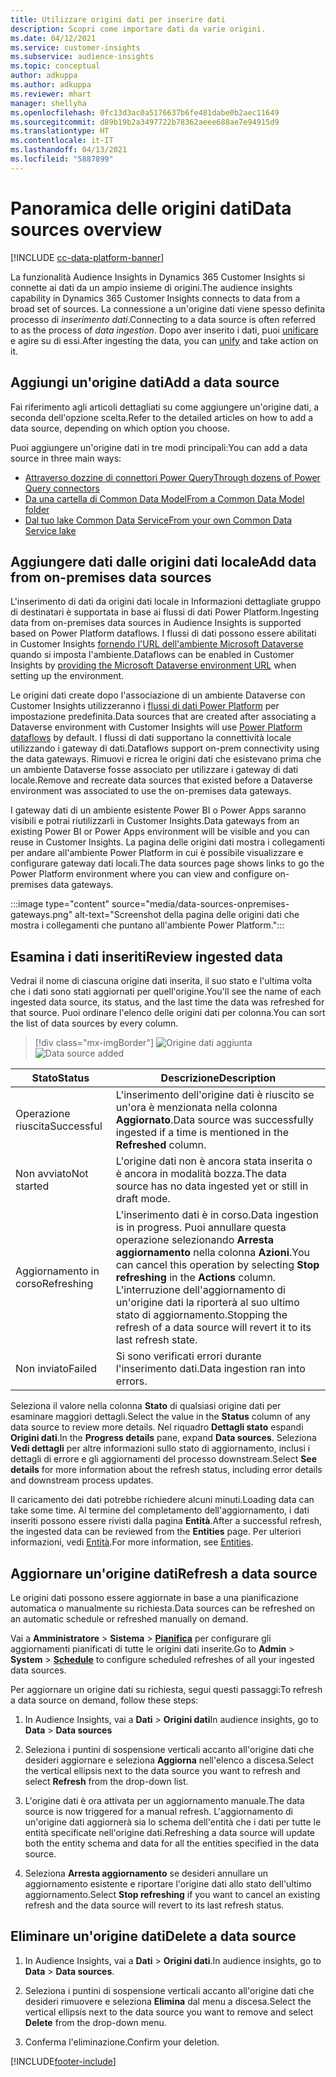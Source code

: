 ```yaml
---
title: Utilizzare origini dati per inserire dati
description: Scopri come importare dati da varie origini.
ms.date: 04/12/2021
ms.service: customer-insights
ms.subservice: audience-insights
ms.topic: conceptual
author: adkuppa
ms.author: adkuppa
ms.reviewer: mhart
manager: shellyha
ms.openlocfilehash: 0fc13d3ac0a5176637b6fe481dabe0b2aec11649
ms.sourcegitcommit: d89b19b2a3497722b78362aeee688ae7e94915d9
ms.translationtype: HT
ms.contentlocale: it-IT
ms.lasthandoff: 04/13/2021
ms.locfileid: "5887899"
---
```

# <a name="data-sources-overview"></a><span data-ttu-id="b1161-103">Panoramica delle origini dati</span><span class="sxs-lookup"><span data-stu-id="b1161-103">Data sources overview</span></span>

[!INCLUDE [cc-data-platform-banner](../includes/cc-data-platform-banner.md)]

<span data-ttu-id="b1161-104">La funzionalità Audience Insights in Dynamics 365 Customer Insights si connette ai dati da un ampio insieme di origini.</span><span class="sxs-lookup"><span data-stu-id="b1161-104">The audience insights capability in Dynamics 365 Customer Insights connects to data from a broad set of sources.</span></span> <span data-ttu-id="b1161-105">La connessione a un'origine dati viene spesso definita processo di *inserimento dati*.</span><span class="sxs-lookup"><span data-stu-id="b1161-105">Connecting to a data source is often referred to as the process of *data ingestion*.</span></span> <span data-ttu-id="b1161-106">Dopo aver inserito i dati, puoi [unificare](data-unification.md) e agire su di essi.</span><span class="sxs-lookup"><span data-stu-id="b1161-106">After ingesting the data, you can [unify](data-unification.md) and take action on it.</span></span>

## <a name="add-a-data-source"></a><span data-ttu-id="b1161-107">Aggiungi un'origine dati</span><span class="sxs-lookup"><span data-stu-id="b1161-107">Add a data source</span></span>

<span data-ttu-id="b1161-108">Fai riferimento agli articoli dettagliati su come aggiungere un'origine dati, a seconda dell'opzione scelta.</span><span class="sxs-lookup"><span data-stu-id="b1161-108">Refer to the detailed articles on how to add a data source, depending on which option you choose.</span></span>

<span data-ttu-id="b1161-109">Puoi aggiungere un'origine dati in tre modi principali:</span><span class="sxs-lookup"><span data-stu-id="b1161-109">You can add a data source in three main ways:</span></span>

- [<span data-ttu-id="b1161-110">Attraverso dozzine di connettori Power Query</span><span class="sxs-lookup"><span data-stu-id="b1161-110">Through dozens of Power Query connectors</span></span>](connect-power-query.md)
- [<span data-ttu-id="b1161-111">Da una cartella di Common Data Model</span><span class="sxs-lookup"><span data-stu-id="b1161-111">From a Common Data Model folder</span></span>](connect-common-data-model.md)
- [<span data-ttu-id="b1161-112">Dal tuo lake Common Data Service</span><span class="sxs-lookup"><span data-stu-id="b1161-112">From your own Common Data Service lake</span></span>](connect-common-data-service-lake.md)

## <a name="add-data-from-on-premises-data-sources"></a><span data-ttu-id="b1161-113">Aggiungere dati dalle origini dati locale</span><span class="sxs-lookup"><span data-stu-id="b1161-113">Add data from on-premises data sources</span></span>

<span data-ttu-id="b1161-114">L'inserimento di dati da origini dati locale in Informazioni dettagliate gruppo di destinatari è supportata in base ai flussi di dati Power Platform.</span><span class="sxs-lookup"><span data-stu-id="b1161-114">Ingesting data from on-premises data sources in Audience Insights is supported based on Power Platform dataflows.</span></span> <span data-ttu-id="b1161-115">I flussi di dati possono essere abilitati in Customer Insights [fornendo l'URL dell'ambiente Microsoft Dataverse](manage-environments.md#create-an-environment-in-an-existing-organization) quando si imposta l'ambiente.</span><span class="sxs-lookup"><span data-stu-id="b1161-115">Dataflows can be enabled in Customer Insights by [providing the Microsoft Dataverse environment URL](manage-environments.md#create-an-environment-in-an-existing-organization) when setting up the environment.</span></span>

<span data-ttu-id="b1161-116">Le origini dati create dopo l'associazione di un ambiente Dataverse con Customer Insights utilizzeranno i [flussi di dati Power Platform](/power-query/dataflows/overview-dataflows-across-power-platform-dynamics-365) per impostazione predefinita.</span><span class="sxs-lookup"><span data-stu-id="b1161-116">Data sources that are created after associating a Dataverse environment with Customer Insights will use [Power Platform dataflows](/power-query/dataflows/overview-dataflows-across-power-platform-dynamics-365) by default.</span></span> <span data-ttu-id="b1161-117">I flussi di dati supportano la connettività locale utilizzando i gateway di dati.</span><span class="sxs-lookup"><span data-stu-id="b1161-117">Dataflows support on-prem connectivity using the data gateways.</span></span> <span data-ttu-id="b1161-118">Rimuovi e ricrea le origini dati che esistevano prima che un ambiente Dataverse fosse associato per utilizzare i gateway di dati locale.</span><span class="sxs-lookup"><span data-stu-id="b1161-118">Remove and recreate data sources that existed before a Dataverse environment was associated to use the on-premises data gateways.</span></span>

<span data-ttu-id="b1161-119">I gateway dati di un ambiente esistente Power BI o Power Apps saranno visibili e potrai riutilizzarli in Customer Insights.</span><span class="sxs-lookup"><span data-stu-id="b1161-119">Data gateways from an existing Power BI or Power Apps environment will be visible and you can reuse in Customer Insights.</span></span> <span data-ttu-id="b1161-120">La pagina delle origini dati mostra i collegamenti per andare all'ambiente Power Platform in cui è possibile visualizzare e configurare gateway dati locali.</span><span class="sxs-lookup"><span data-stu-id="b1161-120">The data sources page shows links to go the Power Platform environment where you can view and configure on-premises data gateways.</span></span>

:::image type="content" source="media/data-sources-onpremises-gateways.png" alt-text="Screenshot della pagina delle origini dati che mostra i collegamenti che puntano all'ambiente Power Platform.":::

## <a name="review-ingested-data"></a><span data-ttu-id="b1161-122">Esamina i dati inseriti</span><span class="sxs-lookup"><span data-stu-id="b1161-122">Review ingested data</span></span>

<span data-ttu-id="b1161-123">Vedrai il nome di ciascuna origine dati inserita, il suo stato e l'ultima volta che i dati sono stati aggiornati per quell'origine.</span><span class="sxs-lookup"><span data-stu-id="b1161-123">You'll see the name of each ingested data source, its status, and the last time the data was refreshed for that source.</span></span> <span data-ttu-id="b1161-124">Puoi ordinare l'elenco delle origini dati per colonna.</span><span class="sxs-lookup"><span data-stu-id="b1161-124">You can sort the list of data sources by every column.</span></span>

> [!div class="mx-imgBorder"]
> <span data-ttu-id="b1161-125">![Origine dati aggiunta](media/configure-data-datasource-added.png "Origine dati aggiunta")</span><span class="sxs-lookup"><span data-stu-id="b1161-125">![Data source added](media/configure-data-datasource-added.png "Data source added")</span></span>

|<span data-ttu-id="b1161-126">Stato</span><span class="sxs-lookup"><span data-stu-id="b1161-126">Status</span></span>  |<span data-ttu-id="b1161-127">Descrizione</span><span class="sxs-lookup"><span data-stu-id="b1161-127">Description</span></span>  |
|---------|---------|
|<span data-ttu-id="b1161-128">Operazione riuscita</span><span class="sxs-lookup"><span data-stu-id="b1161-128">Successful</span></span>   |<span data-ttu-id="b1161-129">L'inserimento dell'origine dati è riuscito se un'ora è menzionata nella colonna **Aggiornato**.</span><span class="sxs-lookup"><span data-stu-id="b1161-129">Data source was successfully ingested if a time is mentioned in the **Refreshed** column.</span></span>
|<span data-ttu-id="b1161-130">Non avviato</span><span class="sxs-lookup"><span data-stu-id="b1161-130">Not started</span></span>   |<span data-ttu-id="b1161-131">L'origine dati non è ancora stata inserita o è ancora in modalità bozza.</span><span class="sxs-lookup"><span data-stu-id="b1161-131">The data source has no data ingested yet or still in draft mode.</span></span>         |
|<span data-ttu-id="b1161-132">Aggiornamento in corso</span><span class="sxs-lookup"><span data-stu-id="b1161-132">Refreshing</span></span>    |<span data-ttu-id="b1161-133">L'inserimento dati è in corso.</span><span class="sxs-lookup"><span data-stu-id="b1161-133">Data ingestion is in progress.</span></span> <span data-ttu-id="b1161-134">Puoi annullare questa operazione selezionando **Arresta aggiornamento** nella colonna **Azioni**.</span><span class="sxs-lookup"><span data-stu-id="b1161-134">You can cancel this operation by selecting **Stop refreshing** in the **Actions** column.</span></span> <span data-ttu-id="b1161-135">L'interruzione dell'aggiornamento di un'origine dati la riporterà al suo ultimo stato di aggiornamento.</span><span class="sxs-lookup"><span data-stu-id="b1161-135">Stopping the refresh of a data source will revert it to its last refresh state.</span></span>       |
|<span data-ttu-id="b1161-136">Non inviato</span><span class="sxs-lookup"><span data-stu-id="b1161-136">Failed</span></span>     |<span data-ttu-id="b1161-137">Si sono verificati errori durante l'inserimento dati.</span><span class="sxs-lookup"><span data-stu-id="b1161-137">Data ingestion ran into errors.</span></span>         |

<span data-ttu-id="b1161-138">Seleziona il valore nella colonna **Stato** di qualsiasi origine dati per esaminare maggiori dettagli.</span><span class="sxs-lookup"><span data-stu-id="b1161-138">Select the value in the **Status** column of any data source to review more details.</span></span> <span data-ttu-id="b1161-139">Nel riquadro **Dettagli stato** espandi **Origini dati**.</span><span class="sxs-lookup"><span data-stu-id="b1161-139">In the **Progress details** pane, expand **Data sources**.</span></span> <span data-ttu-id="b1161-140">Seleziona **Vedi dettagli** per altre informazioni sullo stato di aggiornamento, inclusi i dettagli di errore e gli aggiornamenti del processo downstream.</span><span class="sxs-lookup"><span data-stu-id="b1161-140">Select **See details** for more information about the refresh status, including error details and downstream process updates.</span></span>

<span data-ttu-id="b1161-141">Il caricamento dei dati potrebbe richiedere alcuni minuti.</span><span class="sxs-lookup"><span data-stu-id="b1161-141">Loading data can take some time.</span></span> <span data-ttu-id="b1161-142">Al termine del completamento dell'aggiornamento, i dati inseriti possono essere rivisti dalla pagina **Entità**.</span><span class="sxs-lookup"><span data-stu-id="b1161-142">After a successful refresh, the ingested data can be reviewed from the **Entities** page.</span></span> <span data-ttu-id="b1161-143">Per ulteriori informazioni, vedi [Entità](entities.md).</span><span class="sxs-lookup"><span data-stu-id="b1161-143">For more information, see [Entities](entities.md).</span></span>

## <a name="refresh-a-data-source"></a><span data-ttu-id="b1161-144">Aggiornare un'origine dati</span><span class="sxs-lookup"><span data-stu-id="b1161-144">Refresh a data source</span></span>

<span data-ttu-id="b1161-145">Le origini dati possono essere aggiornate in base a una pianificazione automatica o manualmente su richiesta.</span><span class="sxs-lookup"><span data-stu-id="b1161-145">Data sources can be refreshed on an automatic schedule or refreshed manually on demand.</span></span> 

<span data-ttu-id="b1161-146">Vai a **Amministratore** > **Sistema** > [**Pianifica**](system.md#schedule-tab) per configurare gli aggiornamenti pianificati di tutte le origini dati inserite.</span><span class="sxs-lookup"><span data-stu-id="b1161-146">Go to **Admin** > **System** > [**Schedule**](system.md#schedule-tab) to configure scheduled refreshes of all your ingested data sources.</span></span>

<span data-ttu-id="b1161-147">Per aggiornare un origine dati su richiesta, segui questi passaggi:</span><span class="sxs-lookup"><span data-stu-id="b1161-147">To refresh a data source on demand, follow these steps:</span></span>

1. <span data-ttu-id="b1161-148">In Audience Insights, vai a **Dati** > **Origini dati**</span><span class="sxs-lookup"><span data-stu-id="b1161-148">In audience insights, go to **Data** > **Data sources**</span></span>

2. <span data-ttu-id="b1161-149">Seleziona i puntini di sospensione verticali accanto all'origine dati che desideri aggiornare e seleziona **Aggiorna** nell'elenco a discesa.</span><span class="sxs-lookup"><span data-stu-id="b1161-149">Select the vertical ellipsis next to the data source you want to refresh and select **Refresh** from the drop-down list.</span></span>

3. <span data-ttu-id="b1161-150">L'origine dati è ora attivata per un aggiornamento manuale.</span><span class="sxs-lookup"><span data-stu-id="b1161-150">The data source is now triggered for a manual refresh.</span></span> <span data-ttu-id="b1161-151">L'aggiornamento di un'origine dati aggiornerà sia lo schema dell'entità che i dati per tutte le entità specificate nell'origine dati.</span><span class="sxs-lookup"><span data-stu-id="b1161-151">Refreshing a data source will update both the entity schema and data for all the entities specified in the data source.</span></span>

4. <span data-ttu-id="b1161-152">Seleziona **Arresta aggiornamento** se desideri annullare un aggiornamento esistente e riportare l'origine dati allo stato dell'ultimo aggiornamento.</span><span class="sxs-lookup"><span data-stu-id="b1161-152">Select **Stop refreshing** if you want to cancel an existing refresh and the data source will revert to its last refresh status.</span></span>

## <a name="delete-a-data-source"></a><span data-ttu-id="b1161-153">Eliminare un'origine dati</span><span class="sxs-lookup"><span data-stu-id="b1161-153">Delete a data source</span></span>

1. <span data-ttu-id="b1161-154">In Audience Insights, vai a **Dati** > **Origini dati**.</span><span class="sxs-lookup"><span data-stu-id="b1161-154">In audience insights, go to **Data** > **Data sources**.</span></span>

2. <span data-ttu-id="b1161-155">Seleziona i puntini di sospensione verticali accanto all'origine dati che desideri rimuovere e seleziona **Elimina** dal menu a discesa.</span><span class="sxs-lookup"><span data-stu-id="b1161-155">Select the vertical ellipsis next to the data source you want to remove and select **Delete** from the drop-down menu.</span></span>

3. <span data-ttu-id="b1161-156">Conferma l'eliminazione.</span><span class="sxs-lookup"><span data-stu-id="b1161-156">Confirm your deletion.</span></span>


[!INCLUDE[footer-include](../includes/footer-banner.md)]
